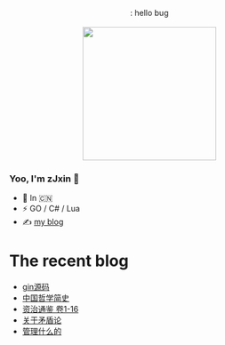 <p align="center">
: hello bug
  <br><br>
  <samp>
    <img src="https://i.imgur.com/kdKhgx6.gif" width="240px" align="center">
  </samp>
</p>

### Yoo, I'm zJxin 👋
- 🍻 In 🇨🇳 
- ⚡ GO / C# / Lua
- ✍️ [my blog](https://heisenbergv.github.io)


# The recent blog
<!-- BLOG-POST-LIST:START -->
- [gin源码](https://example.com/post/2021/20210721-gin/)
- [中国哲学简史](https://example.com/post/read/20210710/)
- [资治通鉴 卷1-16](https://example.com/post/%E8%B5%84%E6%B2%BB%E9%80%9A%E9%89%B4/1/)
- [关于矛盾论](https://example.com/post/read/20210613/)
- [管理什么的](https://example.com/post/read/20210610/)
<!-- BLOG-POST-LIST:END -->
